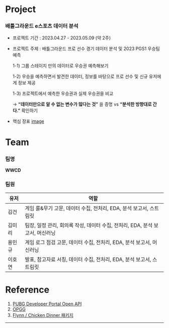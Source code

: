# Project
### 배틀그라운드 e스포츠 데이터 분석
* 프로젝트 기간 : 2023.04.27 - 2023.05.09 (약 2주)
* 프로젝트 주제 : 배틀그라운드 프로 선수 경기 데이터 분석 및 2023 PGS1 우승팀 예측  

  1-1) 그룹 스테이지 만의 데이터로 우승권 예측해보기  
  
  1-2) 우승을 예측하면서 발견한 데이터, 정보를 바탕으로 프로 선수 및 신규 유저에게 정보 제공  
  
  1-3) 프로젝트에서 예측한 우승권과 실제 우승권을 비교  
  
    →  **“데이터만으로 알 수 없는 변수가 많다는 것”** 을 증명 vs **“분석한 방향대로 간다.”** 확인하기
* 핵심 장표
  [image](https://github.com/AIS8-WWCD/final_project/assets/124236172/d177b8e5-ccb2-4323-b273-d101e7944a29)


# Team
### 팀명
**WWCD**
### 팀원 
| 유저 | 역할 |
| --- | --- |
| 김건 | 게임 룰&무기 고문, 데이터 수집, 전처리, EDA, 분석 보고서, 스트림릿 |
| 김미리 | 팀장, 일정 관리, 회의록 작성, 데이터 수집, 전처리, EDA, 분석 보고서, 머신러닝 |
| 용민규 | 게임 로그 점검 고문, 데이터 수집, 전처리, EDA, 분석 보고서, 머신러닝 |
| 이호연 | 발표, 참고자료 서칭, 데이터 수집, 전처리, EDA, 분석 보고서, 스트림릿 |

# Reference
1. [PUBG Developer Portal Open API](https://developer.pubg.com/)
2. [OPGG](https://pubg.op.gg/)
3. [Flynn / Chicken Dinner 패키지 ](https://chicken-dinner.readthedocs.io/en/latest/index.html)
---
